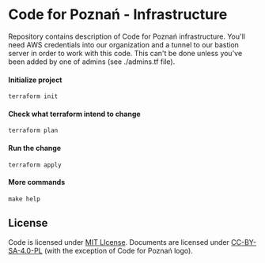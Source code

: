 # Code for Poznań - Infrastructure

Repository contains description of Code for Poznań infrastructure.
You'll need AWS credentials into our organization and a tunnel to our bastion server 
in order to work with this code. This can't be done unless you've been added by one of admins (see ./admins.tf file).

#### Initialize project

```
terraform init
```


#### Check what terraform intend to change

```
terraform plan
```


#### Run the change

```
terraform apply
```


#### More commands

```
make help
```

## License

Code is licensed under [MIT LIcense](./LICENSE).
Documents are licensed under [CC-BY-SA-4.0-PL](https://creativecommons.org/licenses/by-sa/4.0/deed.pl) (with the exception of Code for Poznań logo).
